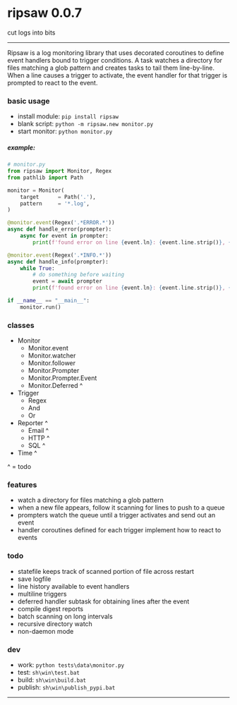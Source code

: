 # ripsaw 0.0.7
cut logs into bits

---

Ripsaw is a log monitoring library that uses decorated coroutines to define event handlers bound to trigger conditions. 
A task watches a directory for files matching a glob pattern and creates tasks to tail them line-by-line.
When a line causes a trigger to activate, the event handler for that trigger is prompted to react to the event. 

### basic usage
* install module: `pip install ripsaw` 
* blank script: `python -m ripsaw.new monitor.py`
* start monitor: `python monitor.py`

##### example:
```python
# monitor.py
from ripsaw import Monitor, Regex
from pathlib import Path

monitor = Monitor(
    target      = Path('.'),
    pattern     = '*.log',
)

@monitor.event(Regex('.*ERROR.*'))
async def handle_error(prompter):
    async for event in prompter:
        print(f'found error on line {event.ln}: {event.line.strip()}, {event.match}')

@monitor.event(Regex('.*INFO.*'))
async def handle_info(prompter):
    while True:
        # do something before waiting
        event = await prompter
        print(f'found error on line {event.ln}: {event.line.strip()}, {event.match}')

if __name__ == "__main__":
    monitor.run()
```

### classes
* Monitor
    * Monitor.event
    * Monitor.watcher
    * Monitor.follower
    * Monitor.Prompter
    * Monitor.Prompter.Event
    * Monitor.Deferred ^
* Trigger
    * Regex
    * And
    * Or
* Reporter ^
    * Email ^
    * HTTP ^
    * SQL ^
* Time ^

^ = todo

### features
* watch a directory for files matching a glob pattern
* when a new file appears, follow it scanning for lines to push to a queue
* prompters watch the queue until a trigger activates and send out an event
* handler coroutines defined for each trigger implement how to react to events

### todo
* statefile keeps track of scanned portion of file across restart
* save logfile
* line history available to event handlers
* multiline triggers
* deferred handler subtask for obtaining lines after the event
* compile digest reports
* batch scanning on long intervals
* recursive directory watch
* non-daemon mode
    
### dev
* work: `python tests\data\monitor.py`
* test: `sh\win\test.bat`  
* build: `sh\win\build.bat`
* publish: `sh\win\publish_pypi.bat`


---
